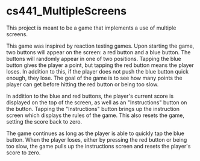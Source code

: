 # cs441_MultipleScreens
This project is meant to be a game that implements a use of multiple screens.

This game was inspired by reaction testing games. Upon starting the game, two buttons will appear on the screen: a red button and a blue button. The buttons will randomly appear in one of two positions. Tapping the blue button gives the player a point, but tapping the red button means the player loses. In addition to this, if the player does not push the blue button quick enough, they lose. The goal of the game is to see how many points the player can get before hitting the red button or being too slow.

In addition to the blue and red buttons, the player's current score is displayed on the top of the screen, as well as an "Instructions" button on the button. Tapping the "Instructions" button brings up the instruction screen which displays the rules of the game. This also resets the game, setting the score back to zero. 

The game continues as long as the player is able to quickly tap the blue button. When the player loses, either by pressing the red button or being too slow, the game pulls up the instructions screen and resets the player's score to zero.
